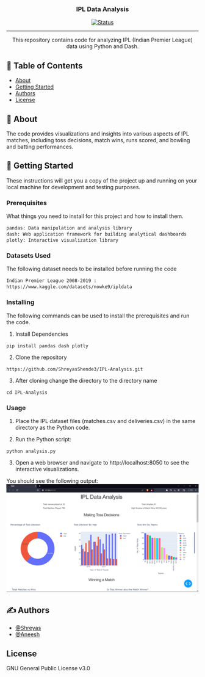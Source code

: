 <h3 align="center">IPL Data Analysis</h3>

<div align="center">

  [![Status](https://img.shields.io/badge/status-active-success.svg)]() 
</div>

---

<p align="center"> This repository contains code for analyzing IPL (Indian Premier League) data using Python and Dash. 
    <br> 
</p>

## 📝 Table of Contents
- [About](#about)
- [Getting Started](#getting_started)
- [Authors](#authors)
- [License](#license)

## 🧐 About <a name = "about"></a>
The code provides visualizations and insights into various aspects of IPL matches, including toss decisions, match wins, runs scored, and bowling and batting performances.

## 🏁 Getting Started <a name = "getting_started"></a>
These instructions will get you a copy of the project up and running on your local machine for development and testing purposes. 
### Prerequisites
What things you need to install for this project and how to install them.

```
pandas: Data manipulation and analysis library
dash: Web application framework for building analytical dashboards
plotly: Interactive visualization library
```
### Datasets Used
The following dataset needs to be installed before running the code

```
Indian Premier League 2008-2019 : https://www.kaggle.com/datasets/nowke9/ipldata
```

### Installing
The following commands can be used to install the prerequisites and run the code.

1) Install Dependencies

```
pip install pandas dash plotly
```

2) Clone the repository

```
https://github.com/ShreyasShende3/IPL-Analysis.git
```
3) After cloning change the directory to the directory name

```
cd IPL-Analysis
```

### Usage

1) Place the IPL dataset files (matches.csv and deliveries.csv) in the same directory as the Python code.

2) Run the Python script:

```
python analysis.py
```

3) Open a web browser and navigate to http://localhost:8050 to see the interactive visualizations.

You should see the following output:
![Output](https://github.com/ShreyasShende3/IPL-Analysis/blob/main/Screenshot%20(7).png)

## ✍️ Authors <a name = "authors"></a>
- [@Shreyas](https://github.com/ShreyasShende3)
- [@Aneesh](https://github.com/aneeshkhole)

## License <a name = "license"></a>
GNU General Public License v3.0
